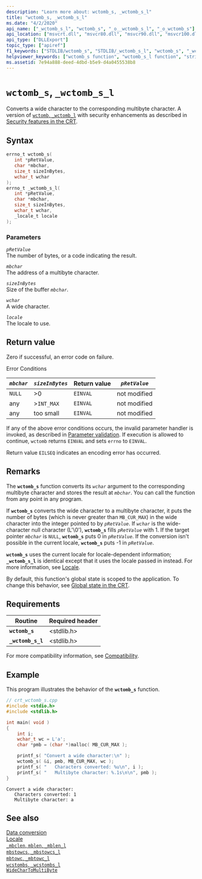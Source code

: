 ```yaml
---
description: "Learn more about: wctomb_s, _wctomb_s_l"
title: "wctomb_s, _wctomb_s_l"
ms.date: "4/2/2020"
api_name: ["_wctomb_s_l", "wctomb_s", "_o__wctomb_s_l", "_o_wctomb_s"]
api_location: ["msvcrt.dll", "msvcr80.dll", "msvcr90.dll", "msvcr100.dll", "msvcr100_clr0400.dll", "msvcr110.dll", "msvcr110_clr0400.dll", "msvcr120.dll", "msvcr120_clr0400.dll", "ucrtbase.dll", "api-ms-win-crt-convert-l1-1-0.dll"]
api_type: ["DLLExport"]
topic_type: ["apiref"]
f1_keywords: ["STDLIB/wctomb_s", "STDLIB/_wctomb_s_l", "wctomb_s", "_wctomb_s_l"]
helpviewer_keywords: ["wctomb_s function", "wctomb_s_l function", "string conversion, wide characters", "wide characters, converting", "_wctomb_s_l function", "characters, converting", "string conversion, multibyte character strings"]
ms.assetid: 7e94a888-deed-4dbd-b5e9-d4a0455538b8
---
```

# `wctomb_s`, `_wctomb_s_l`

Converts a wide character to the corresponding multibyte character. A version of [`wctomb`, `_wctomb_l`](wctomb-wctomb-l.md) with security enhancements as described in [Security features in the CRT](../security-features-in-the-crt.md).

## Syntax

```C
errno_t wctomb_s(
   int *pRetValue,
   char *mbchar,
   size_t sizeInBytes,
   wchar_t wchar
);
errno_t _wctomb_s_l(
   int *pRetValue,
   char *mbchar,
   size_t sizeInBytes,
   wchar_t wchar,
   _locale_t locale
);
```

### Parameters

*`pRetValue`*\
The number of bytes, or a code indicating the result.

*`mbchar`*\
The address of a multibyte character.

*`sizeInBytes`*\
Size of the buffer *`mbchar`*.

*`wchar`*\
A wide character.

*`locale`*\
The locale to use.

## Return value

Zero if successful, an error code on failure.

Error Conditions

| *`mbchar`* | *`sizeInBytes`* | Return value | *`pRetValue`* |
|---|---|---|---|
| `NULL` | >0 | `EINVAL` | not modified |
| any | >`INT_MAX` | `EINVAL` | not modified |
| any | too small | `EINVAL` | not modified |
 
If any of the above error conditions occurs, the invalid parameter handler is invoked, as described in [Parameter validation](../parameter-validation.md). If execution is allowed to continue, `wctomb` returns `EINVAL` and sets `errno` to `EINVAL`.

Return value `EILSEQ` indicates an encoding error has occurred. 

## Remarks

The **`wctomb_s`** function converts its *`wchar`* argument to the corresponding multibyte character and stores the result at *`mbchar`*. You can call the function from any point in any program.

If **`wctomb_s`** converts the wide character to a multibyte character, it puts the number of bytes (which is never greater than `MB_CUR_MAX`) in the wide character into the integer pointed to by *`pRetValue`*. If *`wchar`* is the wide-character null character (L'\0'), **`wctomb_s`** fills *`pRetValue`* with 1. If the target pointer *`mbchar`* is `NULL`, **`wctomb_s`** puts 0 in *`pRetValue`*. If the conversion isn't possible in the current locale, **`wctomb_s`** puts -1 in *`pRetValue`*.

**`wctomb_s`** uses the current locale for locale-dependent information; **`_wctomb_s_l`** is identical except that it uses the locale passed in instead. For more information, see [Locale](../locale.md).

By default, this function's global state is scoped to the application. To change this behavior, see [Global state in the CRT](../global-state.md).

## Requirements

| Routine | Required header |
|---|---|
| **`wctomb_s`** | \<stdlib.h> |
| **`_wctomb_s_l`** | \<stdlib.h> |

For more compatibility information, see [Compatibility](../compatibility.md).

## Example

This program illustrates the behavior of the **`wctomb_s`** function.

```cpp
// crt_wctomb_s.cpp
#include <stdio.h>
#include <stdlib.h>

int main( void )
{
    int i;
    wchar_t wc = L'a';
    char *pmb = (char *)malloc( MB_CUR_MAX );

    printf_s( "Convert a wide character:\n" );
    wctomb_s( &i, pmb, MB_CUR_MAX, wc );
    printf_s( "   Characters converted: %u\n", i );
    printf_s( "   Multibyte character: %.1s\n\n", pmb );
}
```

```Output
Convert a wide character:
   Characters converted: 1
   Multibyte character: a
```

## See also

[Data conversion](../data-conversion.md)\
[Locale](../locale.md)\
[`_mbclen`, `mblen`, `_mblen_l`](mbclen-mblen-mblen-l.md)\
[`mbstowcs`, `_mbstowcs_l`](mbstowcs-mbstowcs-l.md)\
[`mbtowc`, `_mbtowc_l`](mbtowc-mbtowc-l.md)\
[`wcstombs`, `_wcstombs_l`](wcstombs-wcstombs-l.md)\
[`WideCharToMultiByte`](/windows/win32/api/stringapiset/nf-stringapiset-widechartomultibyte)
